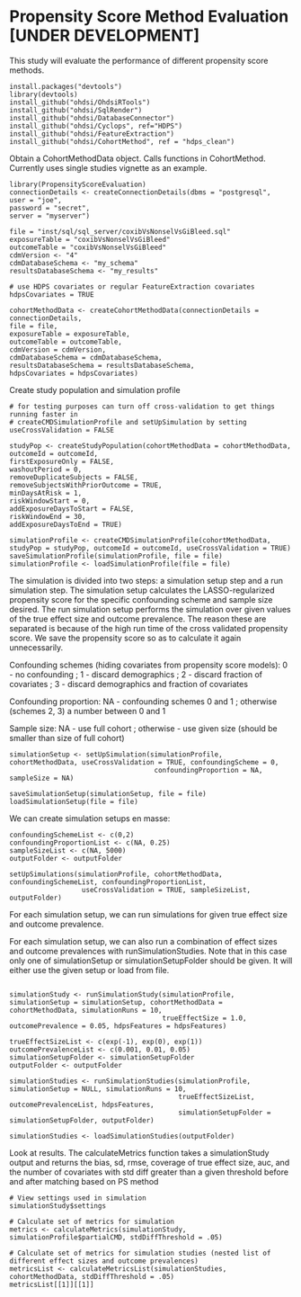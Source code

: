 Propensity Score Method Evaluation [UNDER DEVELOPMENT]
=======================================================

This study will evaluate the performance of different propensity score
methods.

```{r}
install.packages("devtools")
library(devtools)
install_github("ohdsi/OhdsiRTools")
install_github("ohdsi/SqlRender")
install_github("ohdsi/DatabaseConnector")
install_github("ohdsi/Cyclops", ref="HDPS")
install_github("ohdsi/FeatureExtraction")
install_github("ohdsi/CohortMethod", ref = "hdps_clean")
```

Obtain a CohortMethodData object. Calls functions in CohortMethod.
Currently uses single studies vignette as an example.

```{r}
library(PropensityScoreEvaluation)
connectionDetails <- createConnectionDetails(dbms = "postgresql",
user = "joe",
password = "secret",
server = "myserver")

file = "inst/sql/sql_server/coxibVsNonselVsGiBleed.sql"
exposureTable = "coxibVsNonselVsGiBleed"
outcomeTable = "coxibVsNonselVsGiBleed"
cdmVersion <- "4"
cdmDatabaseSchema <- "my_schema"
resultsDatabaseSchema <- "my_results"

# use HDPS covariates or regular FeatureExtraction covariates
hdpsCovariates = TRUE

cohortMethodData <- createCohortMethodData(connectionDetails = connectionDetails,
file = file,
exposureTable = exposureTable,
outcomeTable = outcomeTable,
cdmVersion = cdmVersion,
cdmDatabaseSchema = cdmDatabaseSchema,
resultsDatabaseSchema = resultsDatabaseSchema,
hdpsCovariates = hdpsCovariates)
```
Create study population and simulation profile

```{r}
# for testing purposes can turn off cross-validation to get things running faster in 
# createCMDSimulationProfile and setUpSimulation by setting useCrossValidation = FALSE

studyPop <- createStudyPopulation(cohortMethodData = cohortMethodData,
outcomeId = outcomeId,
firstExposureOnly = FALSE,
washoutPeriod = 0,
removeDuplicateSubjects = FALSE,
removeSubjectsWithPriorOutcome = TRUE,
minDaysAtRisk = 1,
riskWindowStart = 0,
addExposureDaysToStart = FALSE,
riskWindowEnd = 30,
addExposureDaysToEnd = TRUE)

simulationProfile <- createCMDSimulationProfile(cohortMethodData, studyPop = studyPop, outcomeId = outcomeId, useCrossValidation = TRUE)
saveSimulationProfile(simulationProfile, file = file)
simulationProfile <- loadSimulationProfile(file = file)
```

The simulation is divided into two steps: a simulation setup step and a run simulation step. The simulation setup calculates the LASSO-regularized propensity score for the specific confounding scheme and sample size desired. The run simulation setup performs the simulation over given values of the true effect size and outcome prevalence. The reason these are separated is because of the high run time of the cross validated propensity score. We save the propensity score so as to calculate it again unnecessarily. 

Confounding schemes (hiding covariates from propensity score models): 0 - no confounding ; 1 - discard demographics ; 2 - discard fraction of covariates ; 3 - discard demographics and fraction of covariates

Confounding proportion: NA - confounding schemes 0 and 1 ; otherwise (schemes 2, 3) a number between 0 and 1
  
Sample size: NA - use full cohort ; otherwise - use given size (should be smaller than size of full cohort)

```{r}
simulationSetup <- setUpSimulation(simulationProfile, cohortMethodData, useCrossValidation = TRUE, confoundingScheme = 0,
                                    confoundingProportion = NA, sampleSize = NA)

saveSimulationSetup(simulationSetup, file = file)
loadSimulationSetup(file = file)
```

We can create simulation setups en masse:

```{r}
confoundingSchemeList <- c(0,2)
confoundingProportionList <- c(NA, 0.25)
sampleSizeList <- c(NA, 5000)
outputFolder <- outputFolder

setUpSimulations(simulationProfile, cohortMethodData, confoundingSchemeList, confoundingProportionList,
                  useCrossValidation = TRUE, sampleSizeList, outputFolder)
```
For each simulation setup, we can run simulations for given true effect size and outcome prevalence.

For each simulation setup, we can also run a combination of effect sizes and outcome prevalences with runSimulationStudies. Note that in this case only one of simulationSetup or simulationSetupFolder should be given. It will either use the given setup or load from file.

``` {r}

simulationStudy <- runSimulationStudy(simulationProfile, simulationSetup = simulationSetup, cohortMethodData = cohortMethodData, simulationRuns = 10, 
                                      trueEffectSize = 1.0, outcomePrevalence = 0.05, hdpsFeatures = hdpsFeatures)
                                      
trueEffectSizeList <- c(exp(-1), exp(0), exp(1))
outcomePrevalenceList <- c(0.001, 0.01, 0.05)
simulationSetupFolder <- simulationSetupFolder
outputFolder <- outputFolder

simulationStudies <- runSimulationStudies(simulationProfile, simulationSetup = NULL, simulationRuns = 10,
                                          trueEffectSizeList, outcomePrevalenceList, hdpsFeatures,
                                          simulationSetupFolder = simulationSetupFolder, outputFolder)

simulationStudies <- loadSimulationStudies(outputFolder)
```

Look at results. The calculateMetrics function takes a simulationStudy output and returns the bias, sd, rmse, coverage of true effect size, auc, and the number of covariates with std diff greater than a given threshold before and after matching based on PS method

```{r}
# View settings used in simulation
simulationStudy$settings

# Calculate set of metrics for simulation
metrics <- calculateMetrics(simulationStudy, simulationProfile$partialCMD, stdDiffThreshold = .05)

# Calculate set of metrics for simulation studies (nested list of different effect sizes and outcome prevalences)
metricsList <- calculateMetricsList(simulationStudies, cohortMethodData, stdDiffThreshold = .05)
metricsList[[1]][[1]]
```